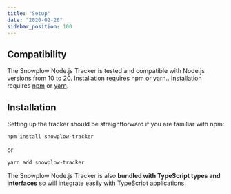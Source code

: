 ```yaml
---
title: "Setup"
date: "2020-02-26"
sidebar_position: 100
---
```


## Compatibility

The Snowplow Node.js Tracker is tested and compatible with Node.js versions from 10 to 20. Installation requires npm or yarn.. Installation requires [npm](https://www.npmjs.org/) or [yarn](https://yarnpkg.com/).

## Installation

Setting up the tracker should be straightforward if you are familiar with npm:

```bash
npm install snowplow-tracker
```

or

```bash
yarn add snowplow-tracker
```

The Snowplow Node.js Tracker is also **bundled with TypeScript types and interfaces** so will integrate easily with TypeScript applications.
